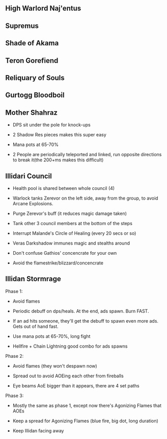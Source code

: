 ## High Warlord Naj'entus

## Supremus

## Shade of Akama

## Teron Gorefiend

## Reliquary of Souls

## Gurtogg Bloodboil

## Mother Shahraz

- DPS sit under the pole for knock-ups 

- 2 Shadow Res pieces makes this super easy

- Mana pots at 65-70% 

- 2 People are periodically teleported and linked, run opposite directions to break it(the 200+ms makes this difficult)

## Illidari Council

- Health pool is shared between whole council (4) 

- Warlock tanks Zerevor on the left side, away from the group, to avoid Arcane Explosions. 

- Purge Zerevor's buff (it reduces magic damage taken)

- Tank other 3 council members at the bottom of the steps

- Interrupt Malande's Circle of Healing (every 20 secs or so)

- Veras Darkshadow immunes magic and stealths around

- Don't confuse Gathios' concencrate for your own

- Avoid the flamestrike/blizzard/concencrate


## Illidan Stormrage

Phase 1: 

- Avoid flames

- Periodic debuff on dps/heals. At the end, ads spawn. Burn FAST.

- If an ad hits someone, they'll get the debuff to spawn even more ads. Gets out of hand fast.

- Use mana pots at 65-70%, long fight

- Hellfire + Chain Lightning good combo for ads spawns

Phase 2: 

- Avoid flames (they won't despawn now)

- Spread out to avoid AOEing each other from fireballs

- Eye beams AoE bigger than it appears, there are 4 set paths

Phase 3:

- Mostly the same as phase 1, except now there's Agonizing Flames that AOEs

- Keep a spread for Agonizing Flames (blue fire, big dot, long duration)

- Keep Illidan facing away
